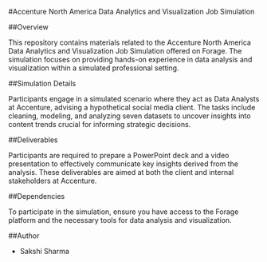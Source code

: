 #Accenture North America Data Analytics and Visualization Job Simulation

##Overview

This repository contains materials related to the Accenture North America Data Analytics and Visualization Job Simulation offered on Forage. The simulation focuses on providing hands-on experience in data analysis and visualization within a simulated professional setting.

##Simulation Details

Participants engage in a simulated scenario where they act as Data Analysts at Accenture, advising a hypothetical social media client. The tasks include cleaning, modeling, and analyzing seven datasets to uncover insights into content trends crucial for informing strategic decisions.

##Deliverables

Participants are required to prepare a PowerPoint deck and a video presentation to effectively communicate key insights derived from the analysis. These deliverables are aimed at both the client and internal stakeholders at Accenture.

##Dependencies

To participate in the simulation, ensure you have access to the Forage platform and the necessary tools for data analysis and visualization.

##Author
- Sakshi Sharma
